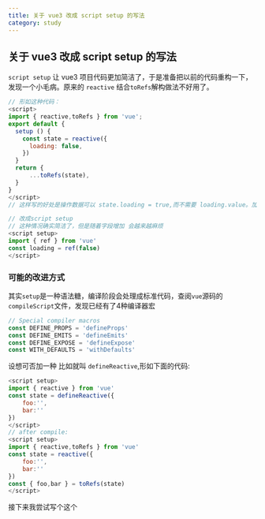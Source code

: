 ```yaml
---
title: 关于 vue3 改成 script setup 的写法  
category: study  
---
```


## 关于 vue3 改成 script setup 的写法    

`script setup` 让 vue3 项目代码更加简洁了，于是准备把以前的代码重构一下，发现一个小毛病。原来的 `reactive` 结合`toRefs`解构做法不好用了。  

```javascript
// 形如这种代码：
<script>
import { reactive,toRefs } from 'vue';
export default {
  setup () {
    const state = reactive({
      loading: false,
    })
  }
  return {
      ...toRefs(state),
  }
}
</script>  
// 这样写的好处是操作数据可以 state.loading = true,而不需要 loading.value。加字段也很方便  

// 改成script setup
// 这种情况确实简洁了，但是随着字段增加 会越来越麻烦  
<script setup>
import { ref } from 'vue'
const loading = ref(false)
</script>
```

### 可能的改进方式  

其实`setup`是一种语法糖，编译阶段会处理成标准代码，查阅`vue`源码的`compileScript`文件，发现已经有了4种编译器宏  
```javascript
// Special compiler macros
const DEFINE_PROPS = 'defineProps'
const DEFINE_EMITS = 'defineEmits'
const DEFINE_EXPOSE = 'defineExpose'
const WITH_DEFAULTS = 'withDefaults'
```
设想可否加一种 比如就叫 `defineReactive`,形如下面的代码:  

```javascript
<script setup>
import { reactive } from 'vue'
const state = defineReactive({
    foo:'',
    bar:''
})
</script>
// after compile:
<script setup>
import { reactive,toRefs } from 'vue'
const state = reactive({
    foo:'',
    bar:''
})
const { foo,bar } = toRefs(state)
</script>
```
接下来我尝试写个这个  